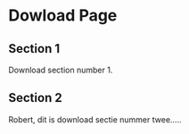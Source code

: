 # Dowload Page


## Section 1

Download section number 1.


## Section 2

Robert, dit is download sectie nummer twee.....
